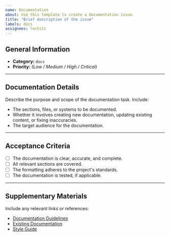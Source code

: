 ```yaml
---
name: Documentation
about: Use this template to create a Documentation issue.
title: "Brief description of the issue"
labels: docs
assignees: lechitz
---
```


## General Information
- **Category:** `docs`
- **Priority:** *(Low / Medium / High / Critical)*
---

## Documentation Details
Describe the purpose and scope of the documentation task. Include:
- The sections, files, or systems to be documented.
- Whether it involves creating new documentation, updating existing content, or fixing inaccuracies.
- The target audience for the documentation.

---

## Acceptance Criteria
- [ ] The documentation is clear, accurate, and complete.
- [ ] All relevant sections are covered.
- [ ] The formatting adheres to the project's standards.
- [ ] The documentation is tested, if applicable.

---

## Supplementary Materials
Include any relevant links or references:
- [Documentation Guidelines](#)
- [Existing Documentation](#)
- [Style Guide](#)
